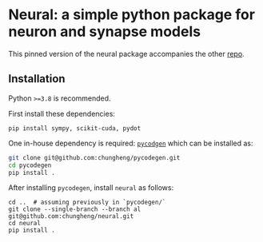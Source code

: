 # Neural: a simple python package for neuron and synapse models

This pinned version of the neural package accompanies the other [repo](https://github.com/TK-21st/AntennalLobeLLY22).

## Installation
Python `>=3.8` is recommended.

First install these dependencies:
```
pip install sympy, scikit-cuda, pydot
```

One in-house dependency is required: [`pycodgen`](https://github.com/chungheng/pycodegen) which can be installed as:
```bash
git clone git@github.com:chungheng/pycodegen.git
cd pycodegen
pip install .
```

After installing `pycodegen`, install `neural` as follows:
```
cd ..  # assuming previously in `pycodegen/`
git clone --single-branch --branch al git@github.com:chungheng/neural.git
cd neural
pip install .
```
